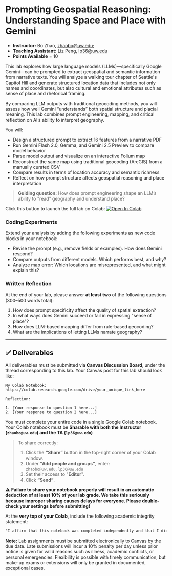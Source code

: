 # Prompting Geospatial Reasoning: Understanding Space and Place with Gemini

- **Instructor:** Bo Zhao, [zhaobo@uw.edu](mailto:zhaobo@uw.edu); 
- **Teaching Assistant:** Liz Peng, lp36@uw.edu
- **Points Available** = 10

This lab explores how large language models (LLMs)—specifically Google Gemini—can be prompted to extract geospatial and semantic information from narrative texts. You will analyze a walking tour chapter of Seattle's Capitol Hill and generate structured location data that includes not only names and coordinates, but also cultural and emotional attributes such as sense of place and rhetorical framing.

By comparing LLM outputs with traditional geocoding methods, you will assess how well Gemini “understands” both spatial structure and placial meaning. This lab combines prompt engineering, mapping, and critical reflection on AI’s ability to interpret geography.

You will:

- Design a structured prompt to extract 16 features from a narrative PDF
- Run Gemini Flash 2.0, Gemma, and Gemini 2.5 Preview to compare model behavior
- Parse model output and visualize on an interactive Folium map
- Reconstruct the same map using traditional geocoding (ArcGIS) from a manually curated CSV
- Compare results in terms of location accuracy and semantic richness
- Reflect on how prompt structure affects geospatial reasoning and place interpretation

> **Guiding question:** How does prompt engineering shape an LLM’s ability to "read" geography and understand place?

Click this button to launch the full lab on Colab: [![Open In Colab](https://colab.research.google.com/assets/colab-badge.svg)](https://colab.research.google.com/drive/1doYON6zQdHYLzKtmXbR_1ORskl0CIM-W?usp=sharing)

### Coding Experiments

Extend your analysis by adding the following experiments as new code blocks in your notebook:

- Revise the prompt (e.g., remove fields or examples). How does Gemini respond?
- Compare outputs from different models. Which performs best, and why?
- Analyze map error: Which locations are misrepresented, and what might explain this?

### Written Reflection

At the end of your lab, please answer **at least two** of the following questions (300–500 words total):

1. How does prompt specificity affect the quality of spatial extraction?
2. In what ways does Gemini succeed or fail in expressing "sense of place"?
3. How does LLM-based mapping differ from rule-based geocoding?
4. What are the implications of letting LLMs narrate geography?

---

## ✅ Deliverables

All deliverables must be submitted via **Canvas Discussion Board**, under the thread corresponding to this lab. Your Canvas post for this lab should look like:

```
My Colab Notebook: https://colab.research.google.com/drive/your_unique_link_here

Reflection:

1. [Your response to question 1 here...]
2. [Your response to question 2 here...]
```

You must complete your entire code in a single Google Colab notebook. Your Colab notebook must be **Sharable with both the Instructor (`zhaobo@uw.edu`) and the TA (`lp36@uw.edu`)**

> To share correctly:
> 1. Click the **“Share”** button in the top-right corner of your Colab window.
> 2. Under **“Add people and groups”**, enter:  
>    `zhaobo@uw.edu`, `lp36@uw.edu`
> 3. Set their access to "**Editor**".
> 4. Click **“Send”**.

⚠️ **Failure to share your notebook properly will result in an automatic deduction of at least 10% of your lab grade. We take this seriously because improper sharing causes delays for everyone. Please double-check your settings before submitting!**

At the **very top of your Colab**, include the following academic integrity statement:

```markdown
"I affirm that this notebook was completed independently and that I did not reference or use anyone else's code."
```


**Note:** Lab assignments must be submitted electronically to Canvas by the due date. Late submissions will incur a 10% penalty per day unless prior notice is given for valid reasons such as illness, academic conflicts, or personal emergencies. Flexibility is possible with timely communication, but make-up exams or extensions will only be granted in documented, exceptional cases.
